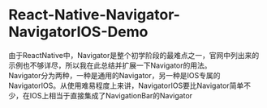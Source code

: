 # React-Native-Navigator-NavigatorIOS-Demo<br>
由于ReactNative中，Navigator是整个初学阶段的最难点之一，官网中列出来的示例也不够详尽，所以我在此总结并扩展一下Navigator的用法。<br>
Navigator分为两种，一种是通用的Navigator，另一种是IOS专属的NavigatorIOS。从使用难易程度上来讲，NavigatorIOS要比Navigator简单不少，在IOS上相当于直接集成了NavigationBar的Navigator
